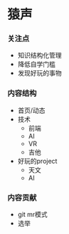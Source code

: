 # 猿声

### 关注点

* 知识结构化管理
* 降低自学门槛
* 发现好玩的事物

### 内容结构

* 首页/动态
* 技术
  * 前端
  * AI
  * VR
  * 吉他
* 好玩的project
  * 天文
  * AI

### 内容贡献

* git mr模式
* 选举
